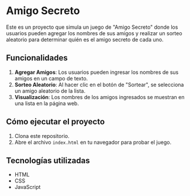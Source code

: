 # Amigo Secreto

Este es un proyecto que simula un juego de "Amigo Secreto" donde los usuarios pueden agregar los nombres de sus amigos y realizar un sorteo aleatorio para determinar quién es el amigo secreto de cada uno.

## Funcionalidades

1. **Agregar Amigos**: Los usuarios pueden ingresar los nombres de sus amigos en un campo de texto.
2. **Sorteo Aleatorio**: Al hacer clic en el botón de "Sortear", se selecciona un amigo aleatorio de la lista.
3. **Visualización**: Los nombres de los amigos ingresados se muestran en una lista en la página web.

## Cómo ejecutar el proyecto

1. Clona este repositorio.
2. Abre el archivo `index.html` en tu navegador para probar el juego.

## Tecnologías utilizadas

- HTML
- CSS
- JavaScript
